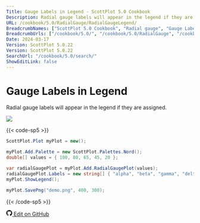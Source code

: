 ```yaml
---
Title: Gauge Labels in Legend - ScottPlot 5.0 Cookbook
Description: Radial gauge labels will appear in the legend if they are assigned. 
URL: /cookbook/5.0/RadialGauge/RadialGaugeLegend/
BreadcrumbNames: ["ScottPlot 5.0 Cookbook", "Radial gauge", "Gauge Labels in Legend"]
BreadcrumbUrls: ["/cookbook/5.0/", "/cookbook/5.0/RadialGauge", "/cookbook/5.0/RadialGauge/RadialGaugeLegend"]
Date: 2024-03-17
Version: ScottPlot 5.0.22
Version: ScottPlot 5.0.22
SearchUrl: "/cookbook/5.0/search/"
ShowEditLink: false
---
```


# Gauge Labels in Legend


Radial gauge labels will appear in the legend if they are assigned. 

[![](/cookbook/5.0/images/RadialGaugeLegend.png?240316204900)](/cookbook/5.0/images/RadialGaugeLegend.png?240316204900)

{{< code-sp5 >}}

```cs
ScottPlot.Plot myPlot = new();

myPlot.Add.Palette = new ScottPlot.Palettes.Nord();
double[] values = { 100, 80, 65, 45, 20 };

var radialGaugePlot = myPlot.Add.RadialGaugePlot(values);
radialGaugePlot.Labels = new string[] { "alpha", "beta", "gamma", "delta", "epsilon" };
myPlot.ShowLegend();

myPlot.SavePng("demo.png", 400, 300);

```

{{< /code-sp5 >}}

<a href='https://github.com/ScottPlot/ScottPlot/blob/main/src/ScottPlot5/ScottPlot5%20Cookbook/Recipes/PlotTypes/RadialGauge.cs'><svg xmlns="http://www.w3.org/2000/svg" width="16" height="16" fill="currentColor" class="mb-1 bi bi-github" viewBox="0 0 16 16">
  <path d="M8 0C3.58 0 0 3.58 0 8c0 3.54 2.29 6.53 5.47 7.59.4.07.55-.17.55-.38 0-.19-.01-.82-.01-1.49-2.01.37-2.53-.49-2.69-.94-.09-.23-.48-.94-.82-1.13-.28-.15-.68-.52-.01-.53.63-.01 1.08.58 1.23.82.72 1.21 1.87.87 2.33.66.07-.52.28-.87.51-1.07-1.78-.2-3.64-.89-3.64-3.95 0-.87.31-1.59.82-2.15-.08-.2-.36-1.02.08-2.12 0 0 .67-.21 2.2.82.64-.18 1.32-.27 2-.27s1.36.09 2 .27c1.53-1.04 2.2-.82 2.2-.82.44 1.1.16 1.92.08 2.12.51.56.82 1.27.82 2.15 0 3.07-1.87 3.75-3.65 3.95.29.25.54.73.54 1.48 0 1.07-.01 1.93-.01 2.2 0 .21.15.46.55.38A8.01 8.01 0 0 0 16 8c0-4.42-3.58-8-8-8"/>
</svg> Edit on GitHub</a>


